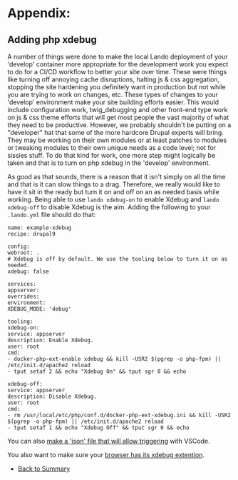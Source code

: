 
# Appendix:
## Adding php xdebug

A number of things were done to make the local Lando deployment of your 'develop' container more appropriate for the development work you expect to do for a CI/CD workflow to better your site over time.  These were things like turning off annoying cache disruptions, halting js & css aggregation, stopping the site hardening you definitely want in production but not while you are trying to work on changes, etc.  These types of changes to your 'develop' environment make your site building efforts easier.  This would include configuration work, twig_debugging and other front-end type work on js & css theme efforts that will get most people the vast majority of what they need to be productive.  However, we probably shouldn't be putting on a "developer" hat that some of the more hardcore Drupal experts will bring.  They may be working on their own modules or at least patches to modules or tweaking modules to their own unique needs as a code level; not for sissies stuff.  To do that kind for work, one more step might logically be taken and that is to turn on php xdebug in the 'develop' environment.  

As good as that sounds, there is a reason that it isn't simply on all the time and that is it can slow things to a drag.  Therefore, we really would like to have it sit in the ready but turn it on and off on an as needed basis while working.  Being able to use `lando xdebug-on` to enable Xdebug and `lando xdebug-off` to disable Xdebug is the aim.  Adding the following to your `.lando.yml` file should do that:

`name: example-xdebug`<br>
`recipe: drupal9`<br>

`config:`<br>
  `webroot: .`<br>
  `# Xdebug is off by default. We use the tooling below to turn it on as needed.`<br>
  `xdebug: false`<br>

`services:`<br>
  `appserver:`<br>
    `overrides:`<br>
      `environment:`<br>
        `XDEBUG_MODE: 'debug'`<br>

`tooling:`<br>
  `xdebug-on:`<br>
    `service: appserver`<br>
    `description: Enable Xdebug.`<br>
    `user: root`<br>
    `cmd:`<br>
      `- docker-php-ext-enable xdebug && kill -USR2 $(pgrep -o php-fpm) || /etc/init.d/apache2 reload`<br>
      `- tput setaf 2 && echo "Xdebug On" && tput sgr 0 && echo`<br>

  `xdebug-off:`<br>
    `service: appserver`<br>
    `description: Disable Xdebug.`<br>
    `user: root`<br>
    `cmd:`<br>
      `- rm /usr/local/etc/php/conf.d/docker-php-ext-xdebug.ini && kill -USR2 $(pgrep -o php-fpm) || /etc/init.d/apache2 reload`<br>
      `- tput setaf 1 && echo "Xdebug Off" && tput sgr 0 && echo`<br>



You can also [make a 'json' file that will allow triggering](https://github.com/AaronFeledy/lando-examples/tree/master/xdebug) with VSCode.


You also want to make sure your [browser has its xdebug extention](https://chrome.google.com/webstore/detail/xdebug-chrome-extension/oiofkammbajfehgpleginfomeppgnglk).


<ul class="pager"> <!--this is the style of the button-->
<li><a href="../cicd/envsettings.html#also-point-to-my-developmentservicesyml">Back to Summary</a></li> <!--This button takes me to the table of contents-->
<!-- <li><a href="#render-document">Next</a></li> <!--This button takes me to the previous page-->
</ul>

